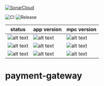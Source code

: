 [![SonarCloud](https://sonarcloud.io/images/project_badges/sonarcloud-white.svg)](https://sonarcloud.io/dashboard?id=com.wise%3Apayment-gateway-multi-module)

![CI](https://github.com/wise-emotions/java-payment-gateway/workflows/CI/badge.svg)
![Release](https://github.com/wise-emotions/java-payment-gatewayn/workflows/Release/badge.svg)

| status | app version | mpc version |
| --- | --- | --- |
| ![alt text](https://img.shields.io/badge/dynamic/json?color=informational&label=wise-main-dev%20health%20live%20status&query=%24.status&url=https%3A%2F%2Fpayment-gateway-api-dev.wisetools.it%2Fq%2Fapi%2Fhealth%2Flive) | ![alt text](https://img.shields.io/badge/dynamic/json?color=informational&label=wise-main-dev%20app%20version&query=%24.checks%5B0%5D.data.appVersion&url=https%3A%2F%2Fpayment-gateway-dev.wisetools.it%2Fq%2Fapi%2Fhealth%2Flive) | ![alt text](https://img.shields.io/badge/dynamic/json?color=informational&label=wise-main-dev%20mpc%20version&query=%24.checks%5B0%5D.data.mpcVersion&url=https%3A%2F%2Fpayment-gateway-api-dev.wisetools.it%2Fq%2Fapi%2Fhealth%2Flive) |
| ![alt text](https://img.shields.io/badge/dynamic/json?color=informational&label=wise-main-test%20health%20live%20status&query=%24.status&url=https%3A%2F%2Fpayment-gateway-api-test.wisetools.it%2Fq%2Fapi%2Fhealth%2Flive) | ![alt text](https://img.shields.io/badge/dynamic/json?color=informational&label=wise-main-test%20app%20version&query=%24.checks%5B0%5D.data.appVersion&url=https%3A%2F%2Fpayment-gateway-test.wisetools.it%2Fq%2Fapi%2Fhealth%2Flive) | ![alt text](https://img.shields.io/badge/dynamic/json?color=informational&label=wise-main-test%20mpc%20version&query=%24.checks%5B0%5D.data.mpcVersion&url=https%3A%2F%2Fpayment-gateway-api-test.wisetools.it%2Fq%2Fapi%2Fhealth%2Flive) |
| ![alt text](https://img.shields.io/badge/dynamic/json?color=informational&label=wise-main-prod%20health%20live%20status&query=%24.status&url=https%3A%2F%2Fpayment-gateway-api-prod.wisetools.it%2Fq%2Fapi%2Fhealth%2Flive) | ![alt text](https://img.shields.io/badge/dynamic/json?color=informational&label=wise-main-prod%20app%20version&query=%24.checks%5B0%5D.data.appVersion&url=https%3A%2F%2Fpayment-gateway-prod.wisetools.it%2Fq%2Fapi%2Fhealth%2Flive) | ![alt text](https://img.shields.io/badge/dynamic/json?color=informational&label=wise-main-prod%20mpc%20version&query=%24.checks%5B0%5D.data.mpcVersion&url=https%3A%2F%2Fpayment-gateway-api-prod.wisetools.it%2Fq%2Fapi%2Fhealth%2Flive) |

# payment-gateway
